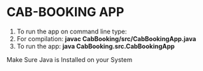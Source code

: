 # CAB-BOOKING APP

1. To run the app on command line type:
2. For compilation: <b>javac CabBooking/src/CabBookingApp.java</b>
3. To run the app: <b>java CabBooking.src.CabBookingApp</b>

Make Sure Java is Installed on your System
